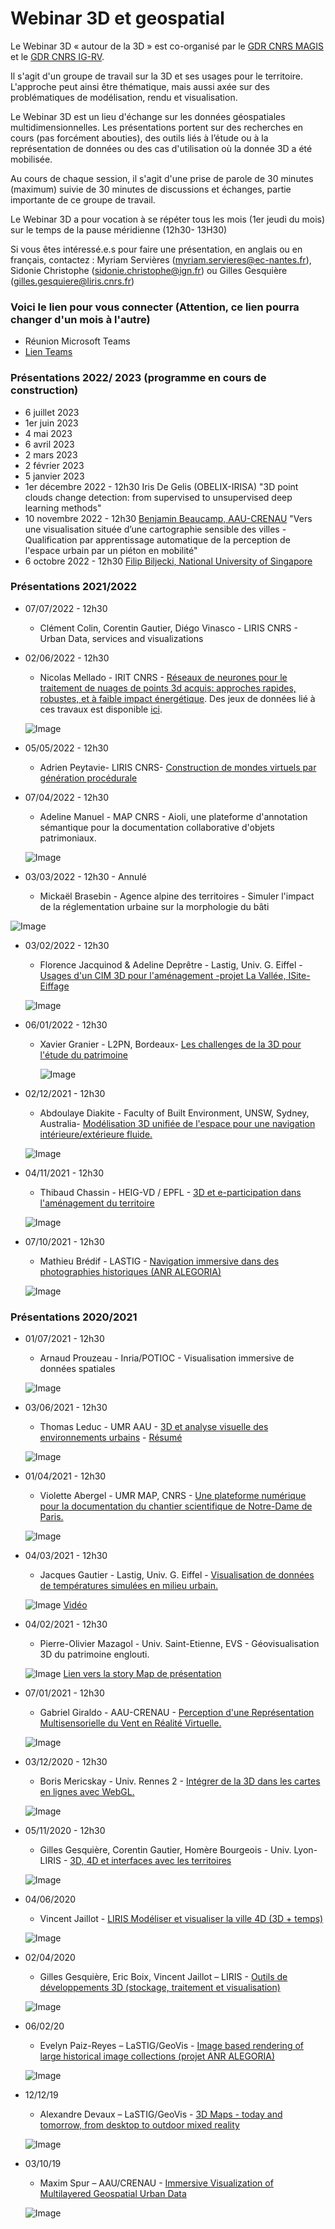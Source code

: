 #  Webinar 3D et geospatial
Le Webinar 3D « autour de la 3D » est co-organisé par le [GDR CNRS MAGIS](http://gdr-magis.imag.fr/) et le [GDR CNRS IG-RV](https://gdr-igrv.icube.unistra.fr/index.php/Accueil). 

 Il s'agit d'un groupe de travail sur la 3D et ses usages pour le territoire. L'approche peut ainsi être thématique, mais aussi axée sur des problématiques de modélisation, rendu et visualisation.
 
  Le Webinar 3D est un lieu d'échange sur les données géospatiales multidimensionnelles. Les présentations portent sur des recherches en cours (pas forcément abouties), des outils liés à l’étude ou à la représentation de données ou des cas d'utilisation où la donnée 3D a été mobilisée. 
  
  Au cours de chaque session, il s'agit d'une prise de parole de 30 minutes (maximum) suivie de 30 minutes de discussions et échanges, partie importante de ce groupe de travail. 
  
 Le Webinar 3D a pour vocation à se répéter tous les mois (1er jeudi du mois) sur le temps de la pause méridienne (12h30- 13H30) 

 Si vous êtes intéressé.e.s pour faire une présentation, en anglais ou en français, contactez :
Myriam Servières (myriam.servieres@ec-nantes.fr), Sidonie Christophe (sidonie.christophe@ign.fr) ou Gilles Gesquière (gilles.gesquiere@liris.cnrs.fr)

### Voici le lien pour vous connecter (Attention, ce lien pourra changer d'un mois à l'autre)
 * Réunion Microsoft Teams 
 * [Lien Teams](https://teams.microsoft.com/l/meetup-join/19%3ameeting_MGE4YzJmYmItNTc4NC00NDYxLWI2ZTAtYWRhYTdmZWQ5NDUw%40thread.v2/0?context=%7b%22Tid%22%3a%22a51a6642-5911-4306-a13c-f4731ab9c63f%22%2c%22Oid%22%3a%225aa46b1d-96d9-42ab-97d2-667015fd6243%22%7d)

 
<!-- * https://ec-nantes.zoom.us/j/96084452785

* ID de réunion : 960 8445 2785
* Code secret : maGIS#2022 -->

### Présentations 2022/ 2023 (programme en cours de construction)

 * 6 juillet 2023
 * 1er juin 2023
 * 4 mai 2023
 * 6 avril 2023
 * 2 mars 2023
 * 2 février 2023
 * 5 janvier 2023
 * 1er décembre 2022 - 12h30 Iris De Gelis (OBELIX-IRISA) "3D point clouds change detection: from supervised to unsupervised deep learning methods"
 * 10 novembre 2022 - 12h30 [Benjamin Beaucamp, AAU-CRENAU](https://aau.archi.fr/equipe/beaucamp-benjamin/) "Vers une visualisation située d’une cartographie sensible des villes -
Qualification par apprentissage automatique de la perception de l'espace urbain par un piéton en mobilité"
 * 6 octobre 2022 - 12h30 [Filip Biljecki, National University of Singapore](https://filipbiljecki.com)

### Présentations 2021/2022 

* 07/07/2022 - 12h30 
  * Clément Colin, Corentin Gautier, Diégo Vinasco - LIRIS CNRS - Urban Data, services and visualizations  

* 02/06/2022 - 12h30 

   *  Nicolas Mellado - IRIT CNRS - [Réseaux de neurones pour le traitement de nuages de points 3d acquis: approches rapides, robustes, et à faible impact énergétique](2022_06_webinar_Mellado_compr.pdf). Des jeux de données lié à ces travaux est disponible [ici](https://3dard.cnrs.fr).
  
   ![Image](2021_Mellado.png)
   
* 05/05/2022 - 12h30 
  
  * Adrien Peytavie- LIRIS CNRS- [Construction de mondes virtuels par génération procédurale](2022_05_05_A_Peytavie_Webinar_Roads_2022.pdf)

* 07/04/2022 - 12h30

   *  Adeline Manuel - MAP CNRS - Aioli, une plateforme d'annotation sémantique pour la documentation collaborative d'objets patrimoniaux. 

  ![Image](2021_Avril_Manuel_aioli-tablette.jpg)

* 03/03/2022 - 12h30 - Annulé

   *  Mickaël Brasebin - Agence alpine des territoires - Simuler l'impact de la réglementation urbaine sur la morphologie du bâti

![Image](2021_Brasebin.png) 

* 03/02/2022 - 12h30 

   *  Florence Jacquinod & Adeline Deprêtre - Lastig, Univ. G. Eiffel - [Usages d'un CIM 3D pour l'aménagement -projet La Vallée, ISite-Eiffage](2022_02_MAGIS_Depretre_Jacquinod_E3S.pdf)
   
   ![Image](202105_Webinar3D_MAGIS_CIM_Florence.png)

*  06/01/2022 - 12h30
  
   * Xavier Granier - L2PN, Bordeaux- [Les challenges de la 3D pour l'étude du patrimoine](2022-01-07_Granier_3DPatrimoine.pdf)
     
     ![Image](2022_01_04_X_Granier_img.jpg)
 
*  02/12/2021 - 12h30
   * Abdoulaye Diakite - Faculty of Built Environment, UNSW, Sydney, Australia- [Modélisation 3D unifiée de l'espace pour une navigation intérieure/extérieure fluide.](2021__12_02_Abdou_Modelisation_Unifiee_Navigation.pdf)


   ![Image](2021_Diakite_Abdou_Img.png)

*  04/11/2021 - 12h30
   *  Thibaud Chassin - HEIG-VD / EPFL - [3D et e-participation dans l'aménagement du territoire](20211104_Webinar3D_MAGIS_Regards_on_3D_Participatory_E-Planning_Through_3_Project_Proposals_Thibaud_Chassin.pdf)
   
   ![Image](2021_Chassin_Image.png)
 
*  07/10/2021 - 12h30
   *  Mathieu Brédif - LASTIG - [Navigation immersive dans des photographies historiques (ANR ALEGORIA)](webinar_magis_igrv_bredif_20211007.pdf)
   
   ![Image](2021_Bredif_Image.jpg)

### Présentations 2020/2021
* 01/07/2021 - 12h30
  * Arnaud Prouzeau - Inria/POTIOC - Visualisation immersive de données spatiales
 
   ![Image](202107_Webinar3D_MAGIS_AP.jpg)
   
* 03/06/2021 - 12h30
  * Thomas Leduc - UMR AAU - [3D et analyse visuelle des environnements urbains](20210603_Webinar3D_MAGIS_tleduc.pdf) - [Résumé](20210603_Resume_leduc.md)

  ![Image](20210603_Webinar3D_MAGIS_AnalyseVisuEnvUrbains_Leduc.png) 
  

* 01/04/2021 - 12h30
   *  Violette Abergel - UMR MAP, CNRS - [Une plateforme numérique pour la documentation du chantier scientifique de Notre-Dame de Paris.](2021_Webinar3D_VAbergel_MAP.pdf)
   
   ![Image](202104_Webinar3D_Abergel_TallonXray.png)


* 04/03/2021 - 12h30

   *  Jacques Gautier - Lastig, Univ. G. Eiffel - [Visualisation de données de températures simulées en milieu urbain.](2021034_Webinar3D_MAGIS_TempAndUrbanData_JGautier.pdf)

   ![Image](20210304_Webinar3D_MAGIS_VisuClimato_Gautier.png) [Vidéo](2021034_Webinar3D_MAGIS_TempAndUrbanData_JGautier.mp4)

* 04/02/2021 - 12h30
   *  Pierre-Olivier Mazagol - Univ. Saint-Etienne, EVS - Géovisualisation 3D du patrimoine englouti.
   
   ![Image](20210204_Webinar3D_Patenglouti_mazagol.png) [Lien vers la story Map de présentation](https://arcg.is/vrbXH)

*  07/01/2021 - 12h30
   * Gabriel Giraldo - AAU-CRENAU - [Perception d'une Représentation Multisensorielle du Vent en Réalité Virtuelle.](20210107_AAU_Giraldo_VentRV.pdf)
   
   ![Image](20210107_Webinar3D_MAGIS_PerceptionVent_Giraldo.png)


*  03/12/2020 - 12h30
    * Boris Mericskay - Univ. Rennes 2 - [Intégrer de la 3D dans les cartes en lignes avec WebGL.](20201203_Webinar_3D_BM.pdf)
   
    ![Image](20201203_Webinar3D_MAGIS_3DTools_Boris.png)
    
*  05/11/2020 - 12h30
   * Gilles Gesquière, Corentin Gautier, Homère Bourgeois - Univ. Lyon- LIRIS - [3D, 4D et interfaces avec les territoires](2020_11__05_Liris_Datagora.pdf)
  
   ![Image](2020_11_05_Gesquiere_Lego.png)
  
 *  04/06/2020
    * Vincent Jaillot - [LIRIS Modéliser et visualiser la ville 4D (3D + temps)](2020_06_02-MAGIS-VJaillot.pdf)
    
    ![Image](20200602_Webinar3D_MAGIS_Modeliser_Visualiser_Ville_4D_Jaillot_Servigne_Gesquieres.png)

 * 02/04/2020
    * Gilles Gesquière, Eric Boix, Vincent Jaillot – LIRIS - [Outils de développements 3D (stockage, traitement et visualisation)](Webinar3D_Gesquiere.pptx.pdf) 
    
    ![Image](20200402_Webinar3D_MAGIS_OutilsDev3D_Gesquiere_Boix_Jaillot.png)  
    
 *  06/02/20
    * Evelyn Paiz-Reyes – LaSTIG/GeoVis - [Image based rendering of large historical image collections (projet ANR ALEGORIA)](20200206_Webinar3D_MAGIS_ImageBasedRendering_HistoricalImages_Paiz_Reyes.pdf)    
    
    ![Image](20200206_Webinar3D_MAGIS_ImageBasedRendering_HistoricalImages_Paiz_Reyes.png) 

* 12/12/19 
    * Alexandre Devaux – LaSTIG/GeoVis - [3D Maps - today and tomorrow, from desktop to outdoor mixed reality](20191212_Webinar3D_MAGIS_3DMapsThroughTime_Devaux.pdf)
    
    ![Image](20191212_Webinar3D_MAGIS_3DMapsThroughTime_Devaux.png) 
  
 *  03/10/19
    * Maxim Spur – AAU/CRENAU - [Immersive Visualization of Multilayered Geospatial Urban Data](20191003_Webinar3D_MAGIS_ImmersiveVisualization_Spur.pdf)

    ![Image](20191003_Webinar3D_MAGIS_ImmersiveVisualization_Spur.png) 
 
